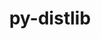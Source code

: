 ---
title: "py-distlib"
layout: cache
categories: [package, v0.20.3]
meta: {"versions": ["0.3.6"], "compilers": ["gcc@=11.1.0"], "oss": ["ubuntu20.04"], "platforms": ["linux"], "targets": ["ppc64le", "x86_64_v3"], "stacks": ["data-vis-sdk", "e4s", "e4s-power", "root"], "num_specs": 6, "num_specs_by_stack": {"e4s-power": 2, "root": 6, "e4s": 2, "data-vis-sdk": 2}}
spec_details: [{"hash": "hllohqkzeomwljelww6neca74wdzc4wc", "compiler": "gcc@=11.1.0", "versions": ["0.3.6"], "os": "ubuntu20.04", "platform": "linux", "target": "ppc64le", "variants": ["build_system=python_pip"], "stacks": ["e4s-power", "root"], "size": "-", "tarball": "https://binaries.spack.io/releases/v0.20.3/build_cache/linux-ubuntu20.04-ppc64le/gcc-11.1.0/py-distlib-0.3.6/linux-ubuntu20.04-ppc64le-gcc-11.1.0-py-distlib-0.3.6-hllohqkzeomwljelww6neca74wdzc4wc.spack"}, {"hash": "vk4kov6bzhsco4amoiioxnon6ezlgaiw", "compiler": "gcc@=11.1.0", "versions": ["0.3.6"], "os": "ubuntu20.04", "platform": "linux", "target": "ppc64le", "variants": ["build_system=python_pip"], "stacks": ["e4s-power", "root"], "size": "-", "tarball": "https://binaries.spack.io/releases/v0.20.3/build_cache/linux-ubuntu20.04-ppc64le/gcc-11.1.0/py-distlib-0.3.6/linux-ubuntu20.04-ppc64le-gcc-11.1.0-py-distlib-0.3.6-vk4kov6bzhsco4amoiioxnon6ezlgaiw.spack"}, {"hash": "foi7i3xzxvmwjpnxwi553epy3jswktwt", "compiler": "gcc@=11.1.0", "versions": ["0.3.6"], "os": "ubuntu20.04", "platform": "linux", "target": "x86_64_v3", "variants": ["build_system=python_pip"], "stacks": ["e4s", "root"], "size": "-", "tarball": "https://binaries.spack.io/releases/v0.20.3/build_cache/linux-ubuntu20.04-x86_64_v3/gcc-11.1.0/py-distlib-0.3.6/linux-ubuntu20.04-x86_64_v3-gcc-11.1.0-py-distlib-0.3.6-foi7i3xzxvmwjpnxwi553epy3jswktwt.spack"}, {"hash": "ly3jnbounazvyzoprlpzjwemwnrtqlhd", "compiler": "gcc@=11.1.0", "versions": ["0.3.6"], "os": "ubuntu20.04", "platform": "linux", "target": "x86_64_v3", "variants": ["build_system=python_pip"], "stacks": ["root", "data-vis-sdk"], "size": "-", "tarball": "https://binaries.spack.io/releases/v0.20.3/build_cache/linux-ubuntu20.04-x86_64_v3/gcc-11.1.0/py-distlib-0.3.6/linux-ubuntu20.04-x86_64_v3-gcc-11.1.0-py-distlib-0.3.6-ly3jnbounazvyzoprlpzjwemwnrtqlhd.spack"}, {"hash": "gs7k4awiie4v7vmgz5mar7ukwsluw2pc", "compiler": "gcc@=11.1.0", "versions": ["0.3.6"], "os": "ubuntu20.04", "platform": "linux", "target": "x86_64_v3", "variants": ["build_system=python_pip"], "stacks": ["root", "data-vis-sdk"], "size": "-", "tarball": "https://binaries.spack.io/releases/v0.20.3/build_cache/linux-ubuntu20.04-x86_64_v3/gcc-11.1.0/py-distlib-0.3.6/linux-ubuntu20.04-x86_64_v3-gcc-11.1.0-py-distlib-0.3.6-gs7k4awiie4v7vmgz5mar7ukwsluw2pc.spack"}, {"hash": "naexpdlzhl62k3y637azx72ziej5iob7", "compiler": "gcc@=11.1.0", "versions": ["0.3.6"], "os": "ubuntu20.04", "platform": "linux", "target": "x86_64_v3", "variants": ["build_system=python_pip"], "stacks": ["e4s", "root"], "size": "-", "tarball": "https://binaries.spack.io/releases/v0.20.3/build_cache/linux-ubuntu20.04-x86_64_v3/gcc-11.1.0/py-distlib-0.3.6/linux-ubuntu20.04-x86_64_v3-gcc-11.1.0-py-distlib-0.3.6-naexpdlzhl62k3y637azx72ziej5iob7.spack"}]
---
